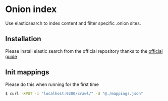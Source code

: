 # Onion index
Use elasticsearch to index content and filter specific .onion sites.

## Installation
Please install elastic search from the official repository thanks to the [official guide](https://www.elastic.co/guide/en/elasticsearch/reference/current/setup-repositories.html)


## Init mappings
Please do this when running for the first time

```sh
$ curl -XPUT -i "localhost:9200/crawl/" -d "@./mappings.json"
```
